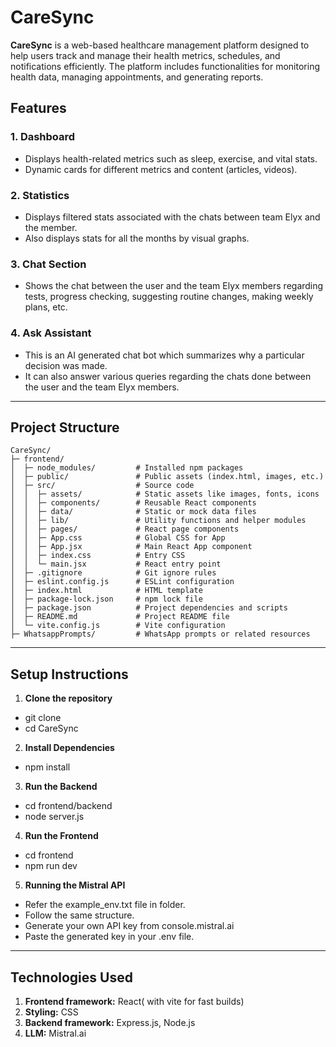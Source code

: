 # CareSync

**CareSync** is a web-based healthcare management platform designed to help users track and manage their health metrics, schedules, and notifications efficiently. The platform includes functionalities for monitoring health data, managing appointments, and generating reports.  

## Features

### 1. Dashboard
- Displays health-related metrics such as sleep, exercise, and vital stats.
- Dynamic cards for different metrics and content (articles, videos).

### 2. Statistics
- Displays filtered stats associated with the chats between team Elyx and the member.
- Also displays stats for all the months by visual graphs.

### 3. Chat Section
- Shows the chat between the user and the team Elyx members regarding tests, progress checking, suggesting routine changes, making weekly plans, etc.

### 4. Ask Assistant
- This is an AI generated chat bot which summarizes why a particular decision was made.
- It can also answer various queries regarding the chats done between the user and the team Elyx members.

---

## Project Structure
```
CareSync/
├─ frontend/
│  ├─ node_modules/         # Installed npm packages
│  ├─ public/               # Public assets (index.html, images, etc.)
│  ├─ src/                  # Source code
│  │  ├─ assets/            # Static assets like images, fonts, icons
│  │  ├─ components/        # Reusable React components
│  │  ├─ data/              # Static or mock data files
│  │  ├─ lib/               # Utility functions and helper modules
│  │  ├─ pages/             # React page components
│  │  ├─ App.css            # Global CSS for App
│  │  ├─ App.jsx            # Main React App component
│  │  ├─ index.css          # Entry CSS
│  │  └─ main.jsx           # React entry point
│  ├─ .gitignore            # Git ignore rules
│  ├─ eslint.config.js      # ESLint configuration
│  ├─ index.html            # HTML template
│  ├─ package-lock.json     # npm lock file
│  ├─ package.json          # Project dependencies and scripts
│  ├─ README.md             # Project README file
│  └─ vite.config.js        # Vite configuration
├─ WhatsappPrompts/         # WhatsApp prompts or related resources
```

---

## Setup Instructions

1. **Clone the repository**
- git clone <repo-url>
- cd CareSync

2. **Install Dependencies**
- npm install

3. **Run the Backend**
- cd frontend/backend
- node server.js

4. **Run the Frontend**
- cd frontend
- npm run dev

5. **Running the Mistral API**
- Refer the example_env.txt file in folder.
- Follow the same structure.
- Generate your own API key from console.mistral.ai
- Paste the generated key in your .env file.

---

## Technologies Used
1. **Frontend framework:** React( with vite for fast builds)
2. **Styling:** CSS
3. **Backend framework:** Express.js, Node.js
4. **LLM:** Mistral.ai
